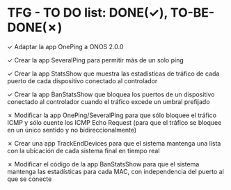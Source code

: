 # TFG - TO DO list: DONE(✓), TO-BE-DONE(✗)

✓ Adaptar la app OnePing a ONOS 2.0.0

✓ Crear la app SeveralPing para permitir más de un solo ping

✓ Crear la app StatsShow que muestra las estadísticas de tráfico de cada puerto de cada dispositivo conectado al controlador

✓ Crear la app BanStatsShow que bloquea los puertos de un dispositivo conectado al controlador cuando el tráfico excede un umbral prefijado

✗ Modificar la app OnePing/SeveralPing para que sólo bloquee el tráfico ICMP y sólo cuente los ICMP Echo Request (para que el tráfico se bloquee en un único sentido y no bidireccionalmente)

✗ Crear una app TrackEndDevices para que el sistema mantenga una lista con la ubicación de cada sistema final en tiempo real

✗ Modificar el código de la app BanStatsShow para que el sistema mantenga las estadísticas para cada MAC, con independencia del puerto al que se conecte
